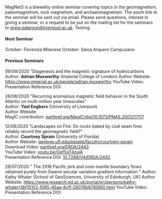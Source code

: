 MagNetS is a biweekly online seminar covering topics in the geomagnetism, paleomagnetism, rock magnetism, and archaeomagnetism. The zoom link to the seminar will be sent out via email. Please send questions, interest in giving a seminar, or a request to be put on the mailing list for the seminars to [greig.paterson@liverpool.ac.uk](mailto:greig.paterson@liverpool.ac.uk). Testing.

#### Next Seminar
October: Florenzia Milanese
October: Saioa Arquero Campuzano

#### Previous Seminars
09/09/2020
"Diagenesis and the magnetic signature of hydrocarbons
 Author: **Adrian Muxworthy** (Imperial College of London)
 Author Website: https://www.imperial.ac.uk/people/adrian.muxworthy
 YouTube Video:
 Presentation Reference DOI:

26/08/2020
"Recurring anomalous magnetic field behavior in the South Atlantic on multi-million year timescales"  
 Author: **Yael Engbers** (University of Liverpool)  
 Author Website:  
 MagIC contribution: [earthref.org/MagIC/doi/10.1073/PNAS.2001217117](https://earthref.org/MagIC/doi/10.1073/PNAS.2001217117)  

12/08/2020
"Landscapes on Fire: Do rocks baked by coal seam fires reliably record the geomagnetic field?"  
 Author: **Courtney Sprain** (University of Florida)  
 Author Website: [geology.ufl.edu/people/faculty/courtney-sprain](https://geology.ufl.edu/people/faculty/courtney-sprain)  
 Download Video: [earthref.org/ERDA/2443](https://earthref.org/ERDA/2443)  
 YouTube Video: [youtu.be/Opf5qT4zujA](https://youtu.be/Opf5qT4zujA)  
 Presentation Reference DOI: [10.7288/V4/ERDA/2442](https://dx.doi.org/10.7288/V4/ERDA/2442)

29/07/2020
" The 2016 Pacific jerk and core-mantle boundary flows obtained purely from Swarm secular variation gradient information "
 Author: Kathy Whaler (School of GeoSciences, University of Edinburgh, UK)
 Author Website: https://www.research.ed.ac.uk/portal/en/persons/kathy-whaler(3bf15102-f085-45aa-8cff-28076b678590).html
 YouTube Video: 
 Presentation Reference DOI:


